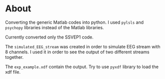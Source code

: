 # About

Converting the generic Matlab codes into python.
 I used `pylsls` and `psychopy` libraries instead of the Matlab libraries.

Currently converted only the SSVEP1 code.

The `simulated_EEG_stream` was created in order to 
simulate EEG stream with 8 channels. I used it 
in order to see the output of two different streams
together.

The `exp_example.xdf` contain the output. Try to use 
`pyxdf` library to load the xdf file.